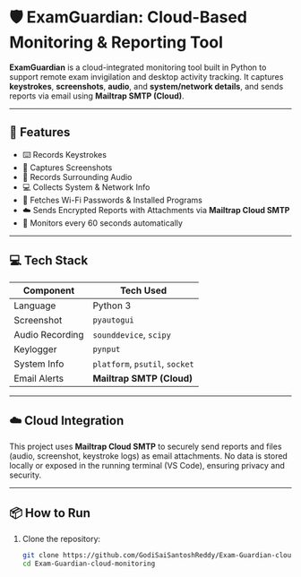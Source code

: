 # 🛡️ ExamGuardian: Cloud-Based Monitoring & Reporting Tool

**ExamGuardian** is a cloud-integrated monitoring tool built in Python to support remote exam invigilation and desktop activity tracking. It captures **keystrokes**, **screenshots**, **audio**, and **system/network details**, and sends reports via email using **Mailtrap SMTP (Cloud)**.

---

## 🚀 Features

- ⌨️ Records Keystrokes
- 📸 Captures Screenshots
- 🎤 Records Surrounding Audio
- 💻 Collects System & Network Info
- 🔐 Fetches Wi-Fi Passwords & Installed Programs
- ☁️ Sends Encrypted Reports with Attachments via **Mailtrap Cloud SMTP**
- 📅 Monitors every 60 seconds automatically

---

## 💻 Tech Stack

| Component        | Tech Used                            |
|------------------|--------------------------------------|
| Language         | Python 3                             |
| Screenshot       | `pyautogui`                          |
| Audio Recording  | `sounddevice`, `scipy`               |
| Keylogger        | `pynput`                             |
| System Info      | `platform`, `psutil`, `socket`       |
| Email Alerts     | **Mailtrap SMTP (Cloud)**            |

---

## ☁️ Cloud Integration

This project uses **Mailtrap Cloud SMTP** to securely send reports and files (audio, screenshot, keystroke logs) as email attachments. No data is stored locally or exposed in the running terminal (VS Code), ensuring privacy and security.

---

## 📦 How to Run

1. Clone the repository:
   ```bash
   git clone https://github.com/GodiSaiSantoshReddy/Exam-Guardian-cloud-monitoring
   cd Exam-Guardian-cloud-monitoring
